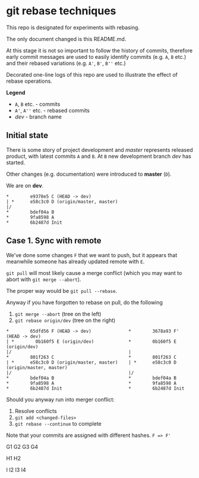 # git rebase techniques

This repo is designated for experiments with rebasing.

The only document changed is this README.md.

At this stage it is not so important to follow
the history of commits, therefore early commit messages
are used to easily identify commits (e.g. `A`, `B` etc.) 
and their rebased variations (e.g. `A'`, `B'`, `B''` etc.)

Decorated one-line logs of this repo are used to illustrate
the effect of rebase operations.

**Legend**
 * `A`, `B` etc. - commits
 * `A'`, `A''` etc. - rebased commits
 * _dev_ - branch name

## Initial state

There is some story of project development and _master_ represents
released product, with latest commits `A` and `B`. At `B` new development
branch _dev_ has started.

Other changes (e.g. documentation) were introduced to __master__ (`D`).

We are on __dev__.

```
*        e9378e5 C (HEAD -> dev)
| *      e58c3c0 D (origin/master, master)
|/  
*        bdef04a B
*        9fa8598 A
*        6b2487d Init
```

## Case 1. Sync with remote

We've done some changes `F` that we want to push, but it appears that
meanwhile someone has already updated remote with `E`.

`git pull` will most likely cause a merge conflict (which you may want to abort with `git merge --abort`).

The proper way would be `git pull --rebase`.

Anyway if you have forgotten to rebase on pull, do the following 
 1. `git merge --abort` (tree on the left)
 1. `git rebase origin/dev` (tree on the right)

```
*        65dfd56 F (HEAD -> dev)              *        3678a93 F' (HEAD -> dev)
| *        0b160f5 E (origin/dev)             *        0b160f5 E (origin/dev)
|/                                            |
*        801f263 C                            *        801f263 C
| *      e58c3c0 D (origin/master, master)    | *      e58c3c0 D (origin/master, master)
|/                                            |/  
*        bdef04a B                            *        bdef04a B
*        9fa8598 A                            *        9fa8598 A
*        6b2487d Init                         *        6b2487d Init
```

Should you anyway run into merger conflict:
 1. Resolve conflicts
 1. `git add <changed-files>`
 1. `git rebase --continue` to complete
 
Note that your commits are assigned with different hashes. `F => F'`


G1 G2
G3
G4

H1
H2

I I2
I3 I4
